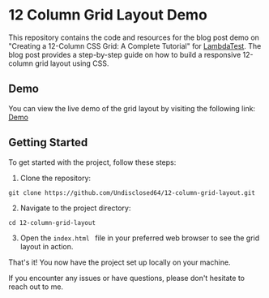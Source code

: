 # 12 Column Grid Layout Demo

This repository contains the code and resources for the blog post demo on "Creating a 12-Column CSS Grid: A Complete Tutorial" for [LambdaTest](https://www.lambdatest.com/). The blog post provides a step-by-step guide on how to build a responsive 12-column grid layout using CSS.

## Demo

You can view the live demo of the grid layout by visiting the following link: [Demo](https://12-column-grid-layout-demo.vercel.app)

## Getting Started

To get started with the project, follow these steps:

 1. Clone the repository:
    
   ```shell
   git clone https://github.com/Undisclosed64/12-column-grid-layout.git
  ```
 2. Navigate to the project directory:

   ```shell
   cd 12-column-grid-layout
 ```
   
 3. Open the ``` index.html  ``` file in your preferred web browser to see the grid layout in action.

That's it! You now have the project set up locally on your machine.

If you encounter any issues or have questions, please don't hesitate to reach out to me.

